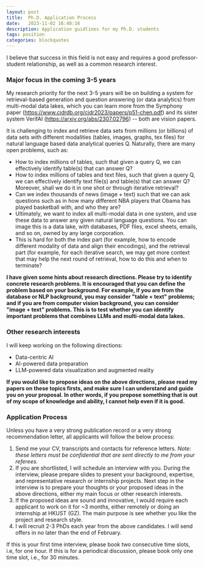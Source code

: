 ```yaml
---
layout: post
title:  Ph.D. Application Process
date:   2023-11-02 16:40:16
description: Application guidlines for my Ph.D. students
tags: position
categories: blockquotes
---
```

I believe that success in this field is not easy and requires a good professor-student relationship, as well as a common research interest.

### Major focus in the coming 3-5 years

My research priority for the next 3-5 years will be on building a system for retrieval-based generation and question answering (or data analytics) from multi-modal data lakes, which you can learn more from the Symphony paper (https://www.cidrdb.org/cidr2023/papers/p51-chen.pdf) and its sister system VerifAI (https://arxiv.org/abs/2307.02796) -- both are vision papers.

It is challenging to index and retrieve data sets from millions (or billions) of data sets with different modalities (tables, images, graphs, tex files) for natural language based data analytical queries Q. Naturally, there are many open problems, such as:

<ul>
    <li>
        How to index millions of tables, such that given a query Q, we can effectively identify table(s) that can answer Q?
    </li> 
    <li>
        How to index millions of tables and text files, such that given a query Q, we can effectively identify text file(s) and table(s) that can answer Q? Moreover, shall we do it in one shot or through iterative retrieval?
    </li>
    <li>
        Can we index thousands of news (image + text) such that we can ask questions such as in how many different NBA players that Obama has played basketball with, and who they are?
    </li>
    <li>
        Ultimately, we want to index all multi-modal data in one system, and use these data to answer any given natural language questions. You can image this is a data lake, with databases, PDF files, excel sheets, emails, and so on, owned by any large corporation.
    </li>
    <li>
        This is hard for both the index part (for example, how to encode different modality of data and align their encodings), and the retrieval part (for example, for each iterative search, we may get more context that may help the next round of retrieval, how to do this and when to terminate?
    </li>
</ul>

<strong>
    I have given some hints about research directions. Please try to identify concrete research problems. It is encouraged that you can define the problem based on your background. For example, if you are from the database or NLP background, you may consider "table + text" problems; and if you are from computer vision background, you can consider "image + text" problems. This is to test whether you can identify important problems that combines LLMs and multi-modal data lakes.
</strong>

### Other research interests

I will keep working on the following directions:

<ul>
    <li>
        Data-centric AI
    </li> 
    <li>
        AI-powered data preparation
    </li>
    <li>
        LLM-powered data visualization and augmented reality
    </li>
</ul>

<strong>
    If you would like to propose ideas on the above directions, please read my papers on these topics firsts, and make sure I can understand and guide you on your proposal. In other words, if you propose something that is out of my scope of knowledge and ability, I cannot help even if it is good.
</strong>

### Application Process

Unless you have a very strong publication record or a very strong recommendation letter, all applicants will follow the below process:

<ol>
    <li>
        Send me your CV, transcripts and contacts for reference letters. 
        <em>
            Note: these letters must be confidential that are sent directly to me from your referees.
        </em>
    </li> 
    <li>
        If you are shortlisted, I will schedule an interview with you. During the interview, please prepare slides to present your background, expertise, and representative research or internship projects. Next step in the interview is to prepare your thoughts or your proposed ideas in the above directions, either my main focus or other research interests. 
    </li>
    <li>
        If the proposed ideas are sound and innovative, I would require each applicant to work on it for ~3 months, either remotely or doing an internship at HKUST (GZ). The main purpose is see whether you like the project and research style.
    </li>
    <li>
        I will recruit 2-3 PhDs each year from the above candidates. I will send offers in no later than the end of February.
    </li>
</ol>

If this is your first time interview, please book two consecutive time slots, i.e, for one hour. If this is for a periodical discussion, please book only one time slot, i.e., for 30 minutes.

<!-- Calendly inline widget begin -->
<div class="calendly-inline-widget" data-url="https://calendly.com/nantang-gz/phd-interviews-discussions" style="min-width:320px;height:700px;"></div>
<script type="text/javascript" src="https://assets.calendly.com/assets/external/widget.js" async></script>
<!-- Calendly inline widget end -->

